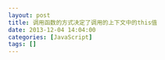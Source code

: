 ```yaml
---
layout: post
title: 调用函数的方式决定了调用的上下文中的this值
date: 2013-12-04 14:04:00
categories: [JavaScript]
tags: []
---
```

              